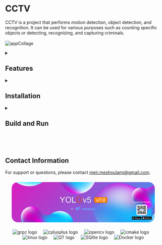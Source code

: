 # CCTV

CCTV is a project that performs motion detection, object detection, and recognition. It can be used for various purposes such as counting specific objects or detecting, recognizing, and capturing criminals.
<br></br>
![appCollage](https://github.com/MeirMeshulami/RT-Image-Processing/assets/137682383/5f5d8173-66e2-4632-88dd-4a17631f0436)



<details>
  <summary><H2>Features</H2></summary>

- **Real-time Motion Detection**: The system supports real-time motion detection, allowing it to monitor and respond to movement instantly.<br></br>
- **Object Recognition**: It can recognize multiple types of objects, making it versatile for various applications.<br></br>
- **Image/Video Capture**: The project includes functionality to capture and store images or videos of detected objects.<br></br>
- **Detection Mode Toggle**: Users can easily switch detection modes using a button or checkbox in the interface.<br></br>
- **Cross-Platform Compatibility**: The project is designed to work across multiple platforms, ensuring broad usability.<br></br>
- **Beautiful GUI with UX**: The system includes a user-friendly graphical interface designed with user experience in mind.<br></br>
- **High FPS Detection with GPU Acceleration**: Optional support for high FPS detection using CUDA for GPU acceleration.<br></br>
 </details> 

<details>
  <summary><H2>Installation</H2></summary>

   1. **Clone the Project**:
      ```sh
      git clone https://github.com/MeirMeshulami/RT-Image-Processing.git
      cd RT-Image-Processing
      ```
      
   2. **Install [OpenCV](https://opencv.org/releases/), [gRPC](https://github.com/grpc/grpc), and [CMake](https://cmake.org/download/).**
      - Follow the instructions on their respective websites for installation.
     
&nbsp;

3. **Optional: Install CUDA**:

     - For high FPS detection with GPU acceleration, install CUDA from the [NVIDIA website](https://developer.nvidia.com/cuda-downloads) and [cuDNN](https://developer.nvidia.com/cudnn).
     - Build OpenCV with the extra modules ([opencv_contrib](https://github.com/opencv/opencv_contrib)) and CUDA support. Follow these steps:
     - You can follow this [tutorial](https://techzizou.in/setup-opencv-dnn-cuda-module-for-windows/) for a detailed guide on setting up OpenCV with the CUDA DNN module on Windows.
       
       ```sh
       git clone https://github.com/opencv/opencv.git
       git clone https://github.com/opencv/opencv_contrib.git
       cd opencv
       mkdir build
       cd build
       cmake -DOPENCV_EXTRA_MODULES_PATH=../../opencv_contrib/modules -DWITH_CUDA=ON ..
       cmake --build . --config Release
       cmake --install . --config Release
       ```
</details>

<details>
  <summary><H2>Build and Run</H2></summary>
   
   4. **Build the server**:
   
       ```sh
       cd server
       mkdir build
       cd build
       cmake ..
       cmake --build . --config Release
       ```
   
   5. **Build the Client**:
      
       ```sh
       cd ../../client
       mkdir build
       cd build
       cmake ..
       cmake --build . --config Release
       ```
   
   6. **Run the Application**:&nbsp;
      &nbsp;
      - Run the camera application:<br></br>
       ```sh
       Release\camera.exe
       ```
       
      - Run the GUI application:<br></br>
       ```sh
       Release\GUI.exe
       ```
</details>

<br></br>
## Contact Information
For support or questions, please contact meir.meshoulami@gmail.com.

###

<div align="center">
    <img align="center" height="130" style=border-radius:20px; src="/resources/images/yolov5.png"  />
</div>

###

<div align="center">
  <img src="https://miro.medium.com/v2/resize:fit:560/0*OhqRsVej30htIkDL.png" height="30" alt="grpc logo"  />
  <img width="12" />
  <img src="https://cdn.jsdelivr.net/gh/devicons/devicon/icons/cplusplus/cplusplus-original.svg" height="30" alt="cplusplus logo"  />
  <img width="12" />
  <img src="https://cdn.jsdelivr.net/gh/devicons/devicon/icons/opencv/opencv-original.svg" height="30" alt="opencv logo"  />
  <img width="12" />
  <img src="https://cdn.jsdelivr.net/gh/devicons/devicon/icons/cmake/cmake-original.svg" height="30" alt="cmake logo"  />
  <img width="12" />
  <img src="https://cdn.jsdelivr.net/gh/devicons/devicon/icons/linux/linux-original.svg" height="30" alt="linux logo"  />
  <img width="12" />
  <img src="https://upload.wikimedia.org/wikipedia/commons/thumb/8/81/Qt_logo_neon_2022.svg/224px-Qt_logo_neon_2022.svg.png" height="30" alt="QT logo"  />
  <img width="12" />
  <img src="https://upload.wikimedia.org/wikipedia/commons/thumb/3/38/SQLite370.svg/382px-SQLite370.svg.png" height="30" alt="SQlite logo"  />
  <img width="12" />
  <img src="https://upload.wikimedia.org/wikipedia/commons/7/79/Docker_%28container_engine%29_logo.png" height="30" alt="Docker logo"  />
</div>



